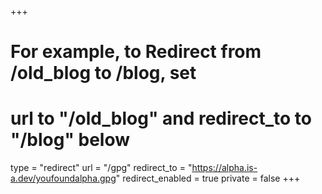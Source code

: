 +++
# For example, to Redirect from /old_blog to /blog, set 
# url to "/old_blog" and redirect_to to "/blog" below
type = "redirect"
url = "/gpg"
redirect_to = "https://alpha.is-a.dev/youfoundalpha.gpg"
redirect_enabled = true
private = false
+++
